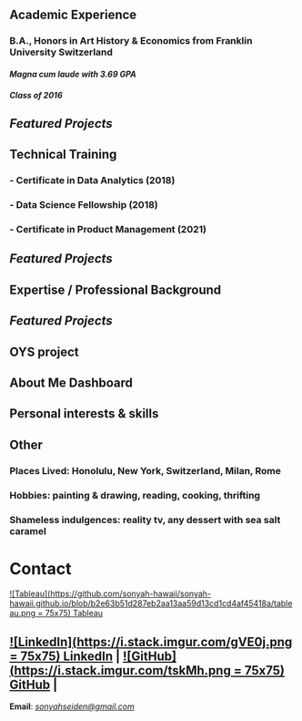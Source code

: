 ## **Academic Experience**
### B.A., Honors in Art History & Economics from Franklin University Switzerland
#### *Magna cum laude with 3.69 GPA*
#### *Class of 2016*
## **_Featured Projects_**

## **Technical Training**
### - Certificate in Data Analytics (2018)
### - Data Science Fellowship (2018)
### - Certificate in Product Management (2021)
## **_Featured Projects_**

## **Expertise / Professional Background**
## **_Featured Projects_**
## OYS project
## About Me Dashboard
## Personal interests & skills

## **Other**
### Places Lived: Honolulu, New York, Switzerland, Milan, Rome
### Hobbies: painting & drawing, reading, cooking, thrifting
### Shameless indulgences: reality tv, any dessert with sea salt caramel

# **Contact**
[![Tableau](https://github.com/sonyah-hawaii/sonyah-hawaii.github.io/blob/b2e63b51d287eb2aa13aa59d13cd1cd4af45418a/tableau.png = 75x75) Tableau](https://public.tableau.com/app/profile/sonyah/vizzes)


## [![LinkedIn](https://i.stack.imgur.com/gVE0j.png = 75x75) LinkedIn](https://www.linkedin.com/in/sonyahseiden/) | [![GitHub](https://i.stack.imgur.com/tskMh.png = 75x75) GitHub](https://github.com/sonyah-hawaii) | 
**Email**: *sonyahseiden@gmail.com*